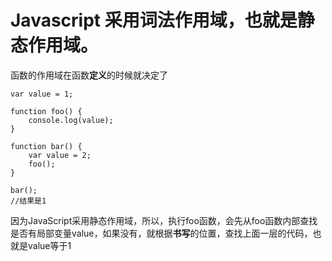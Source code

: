 # Javascript 采用词法作用域，也就是静态作用域。

函数的作用域在函数**定义**的时候就决定了

```
var value = 1;

function foo() {
    console.log(value);
}

function bar() {
    var value = 2;
    foo();
}

bar();
//结果是1
```

因为JavaScript采用静态作用域，所以，执行foo函数，会先从foo函数内部查找是否有局部变量value，如果没有，就根据**书写**的位置，查找上面一层的代码，也就是value等于1
